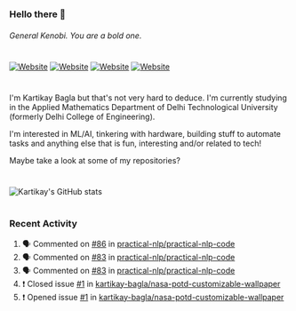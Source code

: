 ### Hello there 👋
###### General Kenobi. You are a bold one.

#
[![Website](https://img.shields.io/website?label=kartikaybagla.com&style=flat-square&url=https%3A%2F%2Fkartikaybagla.com)](https://kartikaybagla.com)
[![Website](https://img.shields.io/website?label=itwasthe.management&style=flat-square&url=https%3A%2F%2Fitwasthe.management)](https://itwasthe.management)
[![Website](https://img.shields.io/website?label=coordinate.bond&style=flat-square&url=https%3A%2F%2Fcoordinate.bond)](https://coordinate.bond)
[![Website](https://img.shields.io/website?label=glugg.in&style=flat-square&url=https%3A%2F%2Fglugg.in)](https://glugg.in)
#

I'm Kartikay Bagla but that's not very hard to deduce. I'm currently studying in the Applied Mathematics Department of Delhi Technological University (formerly Delhi College of Engineering).

I'm interested in ML/AI, tinkering with hardware, building stuff to automate tasks and anything else that is fun, interesting and/or related to tech!

Maybe take a look at some of my repositories?

#
![Kartikay's GitHub stats](https://github-readme-stats.vercel.app/api?username=kartikay-bagla&count_private=true&show_icons=true&theme=radical)
#


### Recent Activity
<!--START_SECTION:activity-->
1. 🗣 Commented on [#86](https://github.com/practical-nlp/practical-nlp-code/issues/86) in [practical-nlp/practical-nlp-code](https://github.com/practical-nlp/practical-nlp-code)
2. 🗣 Commented on [#83](https://github.com/practical-nlp/practical-nlp-code/issues/83) in [practical-nlp/practical-nlp-code](https://github.com/practical-nlp/practical-nlp-code)
3. 🗣 Commented on [#83](https://github.com/practical-nlp/practical-nlp-code/issues/83) in [practical-nlp/practical-nlp-code](https://github.com/practical-nlp/practical-nlp-code)
4. ❗️ Closed issue [#1](https://github.com/kartikay-bagla/nasa-potd-customizable-wallpaper/issues/1) in [kartikay-bagla/nasa-potd-customizable-wallpaper](https://github.com/kartikay-bagla/nasa-potd-customizable-wallpaper)
5. ❗️ Opened issue [#1](https://github.com/kartikay-bagla/nasa-potd-customizable-wallpaper/issues/1) in [kartikay-bagla/nasa-potd-customizable-wallpaper](https://github.com/kartikay-bagla/nasa-potd-customizable-wallpaper)
<!--END_SECTION:activity-->